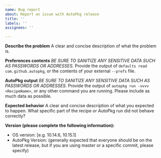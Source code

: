 ```yaml
---
name: Bug report
about: Report an issue with AutoPkg release
title: ''
labels: ''
assignees: ''

---
```


**Describe the problem**
A clear and concise description of what the problem is.

**Preferences contents**
*BE SURE TO SANITIZE ANY SENSITIVE DATA SUCH AS PASSWORDS OR ADDRESSES.*
Provide the output of `defaults read com.github.autopkg`, or the contents of your external `--prefs` file. 

**AutoPkg output**
*BE SURE TO SANITIZE ANY SENSITIVE DATA SUCH AS PASSWORDS OR ADDRESSES.*
Provide the output of `autopkg run -vvvv <RecipeName>`, or any other command you are running. Please include as much data as possible.

**Expected behavior**
A clear and concise description of what you expected to happen. What specific part of the recipe or AutoPkg run did not behave correctly?

**Version (please complete the following information):**
 - OS version: [e.g. 10.14.6, 10.15.1]
- AutoPkg Version: (generally expected that everyone should be on the latest release, but if you are using master or a specific commit, please specify)
